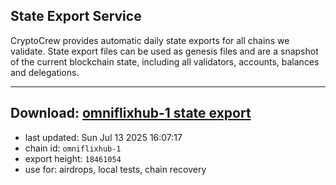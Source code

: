 ## State Export Service
CryptoCrew provides automatic daily state exports for all chains we validate. State export files can be used as genesis files and are a snapshot of the current blockchain state, including all validators, accounts, balances and delegations.

---
**Download: [omniflixhub-1 state export](https://dl-eu2.ccvalidators.com/SERVICE/omniflixhub/omniflixhub-1_export_18461054.json)**
---

- last updated: Sun Jul 13 2025 16:07:17
- chain id: `omniflixhub-1`
- export height: `18461054`
- use for: airdrops, local tests, chain recovery
